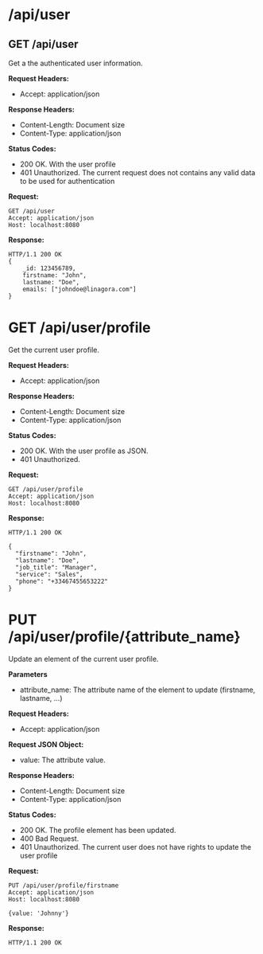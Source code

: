 # /api/user

## GET /api/user

Get a the authenticated user information.

**Request Headers:**

- Accept: application/json

**Response Headers:**

- Content-Length: Document size
- Content-Type: application/json

**Status Codes:**

- 200 OK. With the user profile
- 401 Unauthorized. The current request does not contains any valid data to be used for authentication

**Request:**

    GET /api/user
    Accept: application/json
    Host: localhost:8080

**Response:**

    HTTP/1.1 200 OK
    {
        _id: 123456789,
        firstname: "John",
        lastname: "Doe",
        emails: ["johndoe@linagora.com"]
    }

# GET /api/user/profile

Get the current user profile.

**Request Headers:**

- Accept: application/json

**Response Headers:**

- Content-Length: Document size
- Content-Type: application/json

**Status Codes:**

- 200 OK. With the user profile as JSON.
- 401 Unauthorized.

**Request:**

    GET /api/user/profile
    Accept: application/json
    Host: localhost:8080

**Response:**

    HTTP/1.1 200 OK

    {
      "firstname": "John",
      "lastname": "Doe",
      "job_title": "Manager",
      "service": "Sales",
      "phone": "+33467455653222"
    }

# PUT /api/user/profile/{attribute_name}

Update an element of the current user profile.

**Parameters**

- attribute_name: The attribute name of the element to update (firstname, lastname, ...)

**Request Headers:**

- Accept: application/json

**Request JSON Object:**

- value: The attribute value.

**Response Headers:**

- Content-Length: Document size
- Content-Type: application/json

**Status Codes:**

- 200 OK. The profile element has been updated.
- 400 Bad Request.
- 401 Unauthorized. The current user does not have rights to update the user profile

**Request:**

    PUT /api/user/profile/firstname
    Accept: application/json
    Host: localhost:8080

    {value: 'Johnny'}

**Response:**

    HTTP/1.1 200 OK
